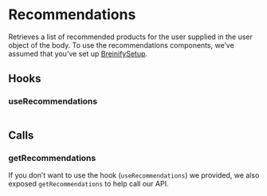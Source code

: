 # Recommendations
Retrieves a list of recommended products for the user supplied in the user object of the body. To use the recommendations components, we’ve assumed that you’ve set up [BreinifySetup](/README.md#configuring-the-library).

## Hooks
### useRecommendations
```tsx

```

## Calls
### getRecommendations
If you don’t want to use the hook (`useRecommendations`) we provided, we also exposed `getRecommendations`  to help call our API.
```tsx

```